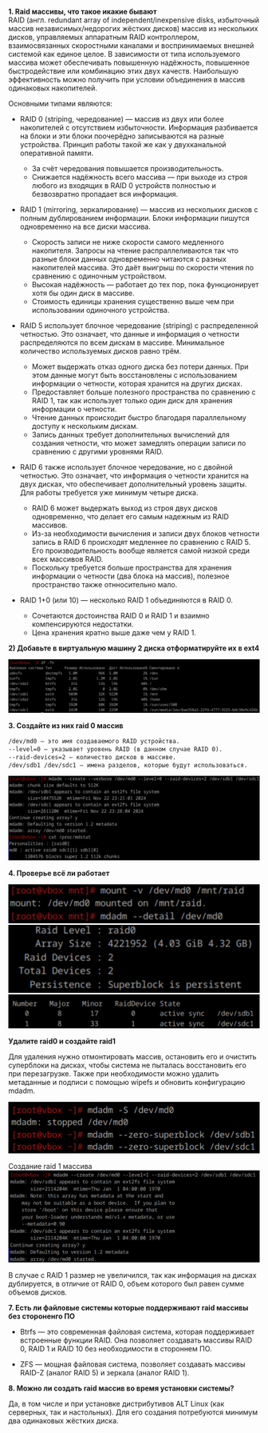 **1. Raid массивы, что такое икакие бывают**  
RAID (англ. redundant array of independent/inexpensive disks, избыточный массив независимых/недорогих жёстких дисков) массив из нескольких дисков, управляемых аппаратным  RAID контроллером,
взаимосвязанных скоростными каналами и воспринимаемых внешней системой как единое целое.
В зависимости от типа используемого массива может обеспечивать повышенную надёжность, повышенное быстродействие или комбинацию этих двух качеств.
Наибольшую эффективность можно получить при условии объединения в массив одинаковых накопителей.  

Основными типами являются:  
- RAID 0 (striping, чередование) — массив из двух или более накопителей с отсутствием избыточности. Информация разбивается на блоки и эти блоки поочерёдно записываются на разные устройства. Принцип работы такой же как у двухканальной оперативной памяти.
    - За счёт чередования повышается производительность. 
    - Снижается надёжность всего массива — при выходе из строя любого из входящих в RAID 0 устройств полностью и
    безвозвратно пропадает вся информация.  

- RAID 1 (mirroring, зеркалирование) — массив из нескольких дисков с полным дублированием информации. Блоки информации пишутся одновременно на все диски массива.
    - Скорость записи не ниже скорости самого медленного накопителя. Запросы на чтение распраллеливаются так что разные блоки данных одновременно читаются с разных накопителей массива. Это даёт выигрыш по скорости чтения по сравнению с одиночным устройством.
    - Высокая надёжность — работает до тех пор, пока функционирует хотя бы один диск в массиве.  
    - Стоимость единицы хранения существенно выше чем при использовании одиночного устройства.

- RAID 5 использует блочное чередование (striping) с распределенной четностью. Это означает, что данные и информация о четности распределяются по всем дискам в массиве. Минимальное количество используемых дисков равно трём.
    - Может выдержать отказ одного диска без потери данных. При этом данные могут быть восстановлены с использованием информации о четности, которая хранится на других дисках.
    - Предоставляет больше полезного пространства по сравнению с RAID 1, так как использует только один диск для хранения информации о четности.
    - Чтение данных происходит быстро благодаря параллельному доступу к нескольким дискам.
    - Запись данных требует дополнительных вычислений для создания четности, что может замедлять операции записи по сравнению с другими уровнями RAID.

- RAID 6 также использует блочное чередование, но с двойной четностью. Это означает, что информация о четности хранится на двух дисках, что обеспечивает дополнительный уровень защиты. Для работы требуется уже минимум четыре диска.
    - RAID 6 может выдержать выход из строя двух дисков одновременно, что делает его самым надежным из RAID массивов.
    - Из-за необходимости вычисления и записи двух блоков четности запись в RAID 6 происходят медленнее по сравнению с RAID 5. Его производительность вообще является самой низкой среди всех массивов RAID.
    - Поскольку требуется больше пространства для хранения информации о четности (два блока на массив), полезное пространство также отнносительно мало.

- RAID 1+0 (или 10) — несколько RAID 1 объединяются в RAID 0.
    - Сочетаются достоинства RAID 0 и RAID 1 и взаимно компенсируются недостатки.
    - Цена хранения кратно выше даже чем у RAID 1. 

**2) Добавьте в виртуальную машину 2 диска отформатируйте их в ext4**

![alt text](<Снимок экрана 2024-11-22 233421.png>)

**3. Создайте из них raid 0 массив**

```
/dev/md0 — это имя создаваемого RAID устройства.
--level=0 — указывает уровень RAID (в данном случае RAID 0).
--raid-devices=2 — количество дисков в массиве.
/dev/sdb1 /dev/sdc1 — имена разделов, которые будут использоваться.
```
![alt text](<Снимок экрана 2024-11-22 233818.png>)

**4. Проверье всё ли работает**

![alt text](<Снимок экрана 2024-11-26 123855.png>)
![alt text](<Снимок экрана 2024-11-26 123916.png>)
![alt text](<Снимок экрана 2024-11-26 123923.png>)

**Удалите raid0 и создайте raid1**

Для удаления нужно отмонтировать массив, остановить его и очистить суперблоки на дисках, чтобы система не пыталась восстановить его при перезагрузке. Также при необходимости можно удалить метаданные и подписи с помощью wipefs и обновить конфигурацию mdadm.

![alt text](image-1.png)

Создание raid 1 массива
![alt text](image-2.png)

В случае с RAID 1 размер не увеличился, так как информация на дисках дублируется, в отличие от RAID 0, объем которого был равен сумме объемов дисков.

**7. Есть ли файловые системы которые поддерживают raid массивы без стороненго ПО**

 - Btrfs — это современная файловая система, которая поддерживает встроенные функции RAID. Она позволяет создавать массивы RAID 0, RAID 1 и RAID 10 без необходимости в стороннем ПО.

- ZFS — мощная файловая система, позволяет создавать массивы RAID-Z (аналог RAID 5) и зеркала (аналог RAID 1).

**8. Можно ли создать raid массив во время установки системы?**

Да, в том числе и при установке дистрибутивов ALT Linux (как серверных, так и настольных). Для его создания потребуются минимум два одинаковых жёстких диска.
